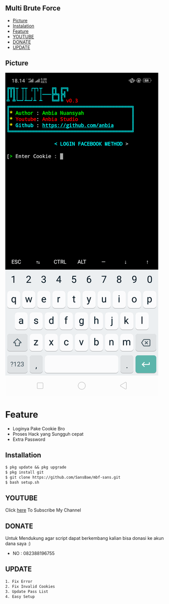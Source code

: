 ## Multi Brute Force
* [Picture](#Picture)
* [Instalation](#installation)
* [Feature](#feature)
* [YOUTUBE](#youtube)
* [DONATE](#donate)
* [UPDATE](#update)

## Picture

<img src ="https://github.com/anbia/mbf/blob/master/Screenshot_2020-08-04-18-14-26-96.png" />

# Feature
* Loginya Pake Cookie Bro
* Proses Hack yang Sungguh cepat 
* Extra Password

## Installation
```
$ pkg update && pkg upgrade
$ pkg install git
$ git clone https://github.com/SansBae/mbf-sans.git
$ bash setup.sh
```

## YOUTUBE
Click [here](https://www.youtube.com/c/SANSBAE) To Subscribe My Channel


## DONATE
Untuk Mendukung agar script dapat berkembang kalian bisa donasi ke akun dana saya :)
<ul><li>NO : 082388196755</ul></li>

## UPDATE
```
1. Fix Error
2. Fix Invalid Cookies
3. Update Pass List
4. Easy Setup
```
